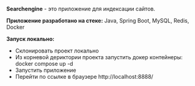 **Searchengine** - это приложение для индексации сайтов.

**Приложение разработано на стеке:** Java, Spring Boot, MySQL, Redis, Docker

**Запуск локально:**
* Склонировать проект локально
* Из корневой дериктории проекта запустить докер контейнеры: docker compose up -d
* Запустить приложение
* Перейти по ссылке в браузере http://localhost:8888/
